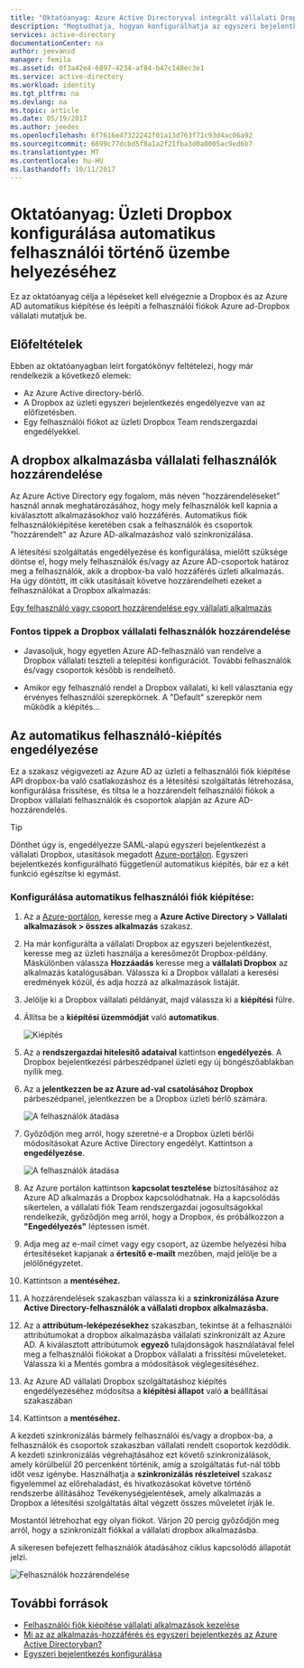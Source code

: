 ```yaml
---
title: "Oktatóanyag: Azure Active Directoryval integrált vállalati Dropbox |} Microsoft Docs"
description: "Megtudhatja, hogyan konfigurálhatja az egyszeri bejelentkezés Azure Active Directory és a vállalati Dropbox között."
services: active-directory
documentationCenter: na
author: jeevansd
manager: femila
ms.assetid: 0f3a42e4-6897-4234-af84-b47c148ec3e1
ms.service: active-directory
ms.workload: identity
ms.tgt_pltfrm: na
ms.devlang: na
ms.topic: article
ms.date: 05/19/2017
ms.author: jeedes
ms.openlocfilehash: 6f7616e47322242f01a13d763f71c93d4ac06a92
ms.sourcegitcommit: 6699c77dcbd5f8a1a2f21fba3d0a0005ac9ed6b7
ms.translationtype: MT
ms.contentlocale: hu-HU
ms.lasthandoff: 10/11/2017
---
```

# <a name="tutorial-configuring-dropbox-for-business-for-automatic-user-provisioning"></a>Oktatóanyag: Üzleti Dropbox konfigurálása automatikus felhasználói történő üzembe helyezéséhez

Ez az oktatóanyag célja a lépéseket kell elvégeznie a Dropbox és az Azure AD automatikus kiépítése és leépíti a felhasználói fiókok Azure ad-Dropbox vállalati mutatjuk be.

## <a name="prerequisites"></a>Előfeltételek

Ebben az oktatóanyagban leírt forgatókönyv feltételezi, hogy már rendelkezik a következő elemek:

*   Az Azure Active directory-bérlő.
*   A Dropbox az üzleti egyszeri bejelentkezés engedélyezve van az előfizetésben.
*   Egy felhasználói fiókot az üzleti Dropbox Team rendszergazdai engedélyekkel.

## <a name="assigning-users-to-dropbox-for-business"></a>A dropbox alkalmazásba vállalati felhasználók hozzárendelése

Az Azure Active Directory egy fogalom, más néven "hozzárendeléseket" használ annak meghatározásához, hogy mely felhasználók kell kapnia a kiválasztott alkalmazásokhoz való hozzáférés. Automatikus fiók felhasználókiépítése keretében csak a felhasználók és csoportok "hozzárendelt" az Azure AD-alkalmazáshoz való szinkronizálása.

A létesítési szolgáltatás engedélyezése és konfigurálása, mielőtt szüksége döntse el, hogy mely felhasználók és/vagy az Azure AD-csoportok határoz meg a felhasználók, akik a dropbox-ba való hozzáférés üzleti alkalmazás. Ha úgy döntött, itt cikk utasításait követve hozzárendelheti ezeket a felhasználókat a Dropbox alkalmazás:

[Egy felhasználó vagy csoport hozzárendelése egy vállalati alkalmazás](https://docs.microsoft.com/azure/active-directory/active-directory-coreapps-assign-user-azure-portal)

### <a name="important-tips-for-assigning-users-to-dropbox-for-business"></a>Fontos tippek a Dropbox vállalati felhasználók hozzárendelése

*   Javasoljuk, hogy egyetlen Azure AD-felhasználó van rendelve a Dropbox vállalati teszteli a telepítési konfigurációt. További felhasználók és/vagy csoportok később is rendelhető.

*   Amikor egy felhasználó rendel a Dropbox vállalati, ki kell választania egy érvényes felhasználói szerepkörnek. A "Default" szerepkör nem működik a kiépítés...

## <a name="enable-automated-user-provisioning"></a>Az automatikus felhasználó-kiépítés engedélyezése

Ez a szakasz végigvezeti az Azure AD az üzleti a felhasználói fiók kiépítése API dropbox-ba való csatlakozáshoz és a létesítési szolgáltatás létrehozása, konfigurálása frissítése, és tiltsa le a hozzárendelt felhasználói fiókok a Dropbox vállalati felhasználók és csoportok alapján az Azure AD-hozzárendelés.

>[!Tip]
>Dönthet úgy is, engedélyezze SAML-alapú egyszeri bejelentkezést a vállalati Dropbox, utasítások megadott [Azure-portálon](https://portal.azure.com). Egyszeri bejelentkezés konfigurálható függetlenül automatikus kiépítés, bár ez a két funkció egészítse ki egymást.

### <a name="to-configure-automatic-user-account-provisioning"></a>Konfigurálása automatikus felhasználói fiók kiépítése:

1. Az a [Azure-portálon](https://portal.azure.com), keresse meg a **Azure Active Directory > Vállalati alkalmazások > összes alkalmazás** szakasz.

2. Ha már konfigurálta a vállalati Dropbox az egyszeri bejelentkezést, keresse meg az üzleti használja a keresőmezőt Dropbox-példány. Máskülönben válassza **Hozzáadás** keresse meg a **vállalati Dropbox** az alkalmazás katalógusában. Válassza ki a Dropbox vállalati a keresési eredmények közül, és adja hozzá az alkalmazások listáját.

3. Jelölje ki a Dropbox vállalati példányát, majd válassza ki a **kiépítési** fülre.

4. Állítsa be a **kiépítési üzemmódját** való **automatikus**. 

    ![Kiépítés](./media/active-directory-saas-dropboxforbusiness-provisioning-tutorial/provisioning.png)

5. Az a **rendszergazdai hitelesítő adataival** kattintson **engedélyezés**. A Dropbox bejelentkezési párbeszédpanel üzleti egy új böngészőablakban nyílik meg.

6. Az a **jelentkezzen be az Azure ad-val csatolásához Dropbox** párbeszédpanel, jelentkezzen be a Dropbox üzleti bérlő számára.

     ![A felhasználók átadása](./media/active-directory-saas-dropboxforbusiness-provisioning-tutorial/ic769518.png "a felhasználók átadása")

7. Győződjön meg arról, hogy szeretné-e a Dropbox üzleti bérlői módosításokat Azure Active Directory engedélyt. Kattintson a **engedélyezése**.
    
      ![A felhasználók átadása](./media/active-directory-saas-dropboxforbusiness-provisioning-tutorial/ic769519.png "a felhasználók átadása")

8. Az Azure portálon kattintson **kapcsolat tesztelése** biztosításához az Azure AD alkalmazás a Dropbox kapcsolódhatnak. Ha a kapcsolódás sikertelen, a vállalati fiók Team rendszergazdai jogosultságokkal rendelkezik, győződjön meg arról, hogy a Dropbox, és próbálkozzon a **"Engedélyezés"** léptessen ismét.

9. Adja meg az e-mail címet vagy egy csoport, az üzembe helyezési hiba értesítéseket kapjanak a **értesítő e-mailt** mezőben, majd jelölje be a jelölőnégyzetet.

10. Kattintson a **mentéséhez.**

11. A hozzárendelések szakaszban válassza ki a **szinkronizálása Azure Active Directory-felhasználók a vállalati dropbox alkalmazásba.**

12. Az a **attribútum-leképezésekhez** szakaszban, tekintse át a felhasználói attribútumokat a dropbox alkalmazásba vállalati szinkronizált az Azure AD. A kiválasztott attribútumok **egyező** tulajdonságok használatával felel meg a felhasználói fiókokat a Dropbox vállalati a frissítési műveleteket. Válassza ki a Mentés gombra a módosítások véglegesítéséhez.

13. Az Azure AD vállalati Dropbox szolgáltatáshoz kiépítés engedélyezéséhez módosítsa a **kiépítési állapot** való **a** beállításai szakaszában

14. Kattintson a **mentéséhez.**

A kezdeti szinkronizálás bármely felhasználói és/vagy a dropbox-ba, a felhasználók és csoportok szakaszban vállalati rendelt csoportok kezdődik. A kezdeti szinkronizálás végrehajtásához ezt követő szinkronizálások, amely körülbelül 20 percenként történik, amíg a szolgáltatás fut-nál több időt vesz igénybe. Használhatja a **szinkronizálás részleteivel** szakasz figyelemmel az előrehaladást, és hivatkozásokat követve történő rendszerbe állításához Tevékenységjelentések, amely alkalmazás a Dropbox a létesítési szolgáltatás által végzett összes műveletet írják le.

Mostantól létrehozhat egy olyan fiókot. Várjon 20 percig győződjön meg arról, hogy a szinkronizált fiókkal a vállalati dropbox alkalmazásba.

A sikeresen befejezett felhasználók átadásához ciklus kapcsolódó állapotát jelzi.

![Felhasználók hozzárendelése](./media/active-directory-saas-dropboxforbusiness-provisioning-tutorial/IC769523.png "felhasználók hozzárendelése")


## <a name="additional-resources"></a>További források

* [Felhasználói fiók kiépítése vállalati alkalmazások kezelése](active-directory-saas-tutorial-list.md)
* [Mi az az alkalmazás-hozzáférés és egyszeri bejelentkezés az Azure Active Directoryban?](active-directory-appssoaccess-whatis.md)
* [Egyszeri bejelentkezés konfigurálása](active-directory-saas-dropboxforbusiness-tutorial.md)